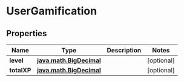 
# UserGamification

## Properties
| Name | Type | Description | Notes |
| ------------ | ------------- | ------------- | ------------- |
| **level** | [**java.math.BigDecimal**](java.math.BigDecimal.md) |  |  [optional] |
| **totalXP** | [**java.math.BigDecimal**](java.math.BigDecimal.md) |  |  [optional] |



